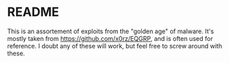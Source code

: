 # README

This is an assortement of exploits from the "golden age" of malware. It's mostly taken from https://github.com/x0rz/EQGRP, and is often used for reference. I doubt any of these will work, but feel free to screw around with these.
